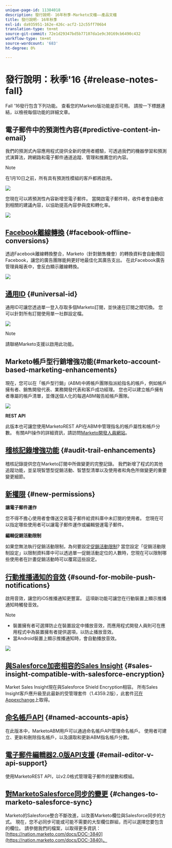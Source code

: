 ```yaml
---
unique-page-id: 11384018
description: 發行說明- 16年秋季-Marketo文檔——產品文檔
title: 發行說明- 16年秋季
exl-id: da935951-162e-426c-acf2-12c55ff706b4
translation-type: tm+mt
source-git-commit: 72e1d29347bd5b77107da1e9c30169cb6490c432
workflow-type: tm+mt
source-wordcount: '683'
ht-degree: 0%

---
```


# 發行說明：秋季&#39;16 {#release-notes-fall}

Fall &#39;16發行包含下列功能。 查看您的Marketo版功能是否可用。 請按一下標題連結，以檢視每個功能的詳細文章。

## 電子郵件中的預測性內容{#predictive-content-in-email}

我們的預測式內容應用程式提供全新的使用者體驗，可透過我們的機器學習和預測式演算法，跨網路和電子郵件通道追蹤、管理和推薦您的內容。

>[!NOTE]
>
>在1月10日之前，所有具有預測性模組的客戶都將啟用。

![](assets/shafe.png)

您現在可以將預測性內容新增至電子郵件。 當開啟電子郵件時，收件者會自動收到相關的建議內容，以協助提高內容參與度和轉化率。

![](assets/predictive.png)

## [Facebook離線轉換](/help/marketo/product-docs/demand-generation/facebook/understanding-facebook-offline-conversions.md) {#facebook-offline-conversions}

透過Facebook離線轉換整合，Marketo（針對銷售機會）的轉換資料會自動傳回Facebook，讓您的廣告團隊能夠更好地最佳化其廣告支出。 在此Facebook廣告管理員報表中，會反白顯示離線轉換。

![](assets/facebook.png)

## [通用ID](/help/marketo/product-docs/administration/settings/using-a-universal-id-for-subscription-login.md) {#universal-id}

通用ID可讓您透過單一登入存取多個Marketo訂閱，並快速在訂閱之間切換。 您可以針對所有訂閱使用單一社群設定檔。

![](assets/image2016-11-3-15-3a10-3a16.png)

>[!NOTE]
>
>請聯絡Marketo支援以啟用此功能。

## Marketo帳戶型行銷增強功能{#marketo-account-based-marketing-enhancements}

現在，您可以在「帳戶型行銷」(ABM)中將帳戶團隊指派給指名的帳戶，例如帳戶擁有者、銷售開發代表、業務開發代表和客戶成功經理。 您也可以建立帳戶擁有者專屬的帳戶清單，並傳送個人化的每週ABM報告給帳戶團隊。

![](assets/account-team-11-15-16.png)

**REST API**

此版本也可讓您使用MarketoREST API在ABM中管理指名的帳戶屬性和帳戶分數。 有關API操作的詳細資訊，請訪問[Marketo開發人員網站](https://developers.marketo.com/rest-api/lead-database/named-accounts)。

## [稽核記錄增強功能](/help/marketo/product-docs/administration/audit-trail/change-details-in-audit-trail.md) {#audit-trail-enhancements}

稽核記錄提供您在Marketo訂閱中所做變更的完整記錄。 我們新增了程式的其他追蹤功能，並呈現智慧型促銷活動、智慧型清單以及使用者和角色所做變更的重要變更細節。

## [新權限](/help/marketo/product-docs/administration/users-and-roles/managing-user-roles-and-permissions/descriptions-of-role-permissions.md) {#new-permissions}

**讓電子郵件運作**

您不得不擔心使用者會傳送交易電子郵件給資料庫中未訂閱的使用者。 您現在可以指定哪些使用者可以讓電子郵件運作或編輯營運電子郵件。

**編輯促銷活動限制**

如果您無法執行促銷活動限制，為何要設定[促銷活動限制](/help/marketo/product-docs/administration/email-setup/enable-person-restrictions-for-smart-campaigns.md)? 當您設定「促銷活動限制設定」以限制資料庫中可以透過單一促銷活動定位的人數時，您現在可以限制哪些使用者在計畫促銷活動時可以覆寫這些設定。

## [行動推播通知的音效](/help/marketo/product-docs/mobile-marketing/push-notifications/configure-mobile-push-notification.md) {#sound-for-mobile-push-notifications}

啟用音效，讓您的iOS推播通知更豐富。 這項新功能可讓您在行動裝置上顯示推播通知時觸發音效。

>[!NOTE]
>
>* 裝置擁有者可選擇防止在裝置設定中播放音效，而應用程式開發人員則可在應用程式中為裝置擁有者提供選項，以防止播放音效。
>* 當Android裝置上顯示推播通知時，會自動播放音效。


![](assets/sound-for-push-notifications.png)

## [與Salesforce加密相容的Sales Insight](/help/marketo/product-docs/marketo-sales-insight/msi-for-salesforce/installation/install-marketo-sales-insight-package-in-salesforce-appexchange.md) {#sales-insight-compatible-with-salesforce-encryption}

Market Sales Insight現在與Salesforce Shield Encryption相容。 所有Sales Insight客戶應升級至此最新的受管理套件（1.4359.2版），此套件[可在Appexchange](https://appexchange.salesforce.com/listingDetail?listingId=a0N30000001SVZmEAO)上取得。

## [命名帳戶API](https://developers.marketo.com/rest-api/lead-database/named-accounts/) {#named-accounts-apis}

在此版本中，MarketoABM用戶可以通過命名帳戶API管理命名帳戶。 使用者可建立、更新和刪除指名帳戶，以及讀取和更新ABM指名帳戶分數。

## [電子郵件編輯器2.0版API支援](https://developers.marketo.com/rest-api/assets/emails/) {#email-editor-v-api-support}

使用MarketoREST API，以v2.0格式管理電子郵件的變數和模組。

## [對MarketoSalesforce同步的變更](https://nation.marketo.com/docs/DOC-3840) {#changes-to-marketo-salesforce-sync}

Marketo的Salesforce整合不斷改進，以改善Marketo欄位與Salesforce同步的方式。 現在，您不必同步可能或可能不需要的大型欄位群組，而可以選擇您要包含的欄位。 請參閱我們的檔案，以取得更多資訊：[https://nation.marketo.com/docs/DOC-3840](https://nation.marketo.com/docs/DOC-3840)。
